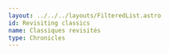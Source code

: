 ```yaml
---
layout: ../../../layouts/FilteredList.astro
id: Revisiting classics
name: Classiques revisités
type: Chronicles
---
```

